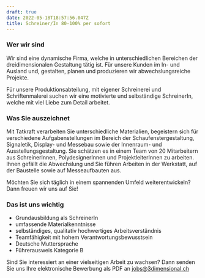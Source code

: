 ```yaml
---
draft: true
date: 2022-05-18T18:57:56.047Z
title: Schreiner/In 80-100% per sofort
---
```

### Wer wir sind

Wir sind eine dynamische Firma, welche in unterschiedlichen Bereichen der dreidimensionalen 
Gestaltung tätig ist. Für unsere Kunden im In- und Ausland und, gestalten, planen und produzieren wir abwechslungsreiche Projekte. 

Für unsere Produktionsabteilung, mit eigener Schreinerei und Schriftenmalerei suchen wir eine motivierte und selbständige SchreinerIn, welche mit viel Liebe zum Detail arbeitet.

### Was Sie auszeichnet

Mit Tatkraft verarbeiten Sie unterschiedliche Materialien, begeistern sich für verschiedene Aufgabenstellungen im Bereich der Schaufenstergestaltung, Signaletik, Display- und Messebau sowie der Innenraum- und Ausstellungsgestaltung. Sie schätzen es in einem Team von 20 Mitarbeitern aus SchreinerInnen, PolydesignerInnen und ProjektleiterInnen zu arbeiten. Ihnen gefällt die Abwechslung und Sie führen Arbeiten in der Werkstatt, auf der Baustelle sowie auf Messeaufbauten aus. 

Möchten Sie sich täglich in einem spannenden Umfeld weiterentwickeln? Dann freuen wir uns auf Sie!

### Das ist uns wichtig

* Grundausbildung als SchreinerIn
* umfassende Materialkenntnisse
* selbständiges, qualitativ hochwertiges Arbeitsverständnis
* Teamfähigkeit mit hohem Verantwortungsbewusstsein
* Deutsche Muttersprache
* Führerausweis Kategorie B

Sind Sie interessiert an einer vielseitigen Arbeit zu wachsen? Dann senden Sie uns Ihre elektronische Bewerbung als PDF an [jobs@3dimensional.ch](mailto:jobs@3dimensional.ch)